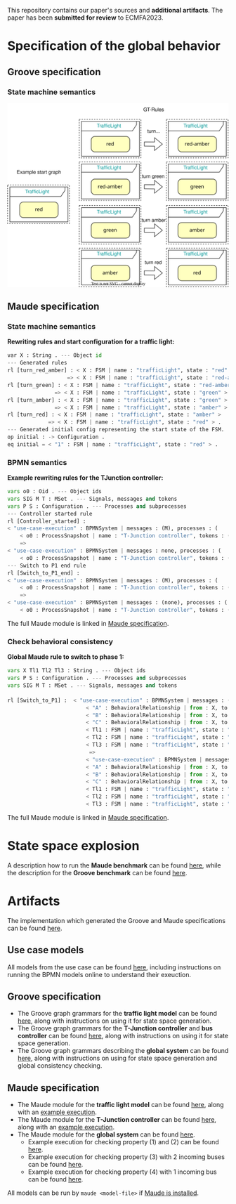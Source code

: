 This repository contains our paper's sources and **additional artifacts**. The paper has been **submitted for review** to ECMFA2023.

# Specification of the global behavior

## Groove specification

### State machine semantics
![Traffic light start graph and GT-Rules](./artifacts/figures/FSM_Groove.svg)

## Maude specification


### State machine semantics

**Rewriting rules and start configuration for a traffic light:**
```python
var X : String . --- Object id
--- Generated rules
rl [turn_red_amber] : < X : FSM | name : "trafficLight", state : "red" >
                   => < X : FSM | name : "trafficLight", state : "red-amber" > .
rl [turn_green] : < X : FSM | name : "trafficLight", state : "red-amber" >
               => < X : FSM | name : "trafficLight", state : "green" > .
rl [turn_amber] : < X : FSM | name : "trafficLight", state : "green" >
               => < X : FSM | name : "trafficLight", state : "amber" > .
rl [turn_red] : < X : FSM | name : "trafficLight", state : "amber" >
             => < X : FSM | name : "trafficLight", state : "red" > .
--- Generated initial config representing the start state of the FSM.
op initial : -> Configuration .
eq initial = < "1" : FSM | name : "trafficLight", state : "red" > .
```

### BPMN semantics

**Example rewriting rules for the TJunction controller:**
```python
vars o0 : Oid . --- Object ids
vars SIG M T : MSet . --- Signals, messages and tokens
vars P S : Configuration . --- Processes and subprocesses
--- Controller started rule
rl [Controller_started] :
< "use-case-execution" : BPMNSystem | messages : (M), processes : (
    < o0 : ProcessSnapshot | name : "T-Junction controller", tokens : ("Controller_started" T), signals : (SIG), subprocesses : (S), state : Running > P) >
    =>
< "use-case-execution" : BPMNSystem | messages : none, processes : (
    < o0 : ProcessSnapshot | name : "T-Junction controller", tokens : ("Controller_started_e1" T), signals : none, subprocesses : (S), state : Running > P) > .
--- Switch to P1 end rule
rl [Switch_to_P1_end] :
< "use-case-execution" : BPMNSystem | messages : (M), processes : (
    < o0 : ProcessSnapshot | name : "T-Junction controller", tokens : ("Switch_to_P1" T), signals : (SIG), subprocesses : (S), state : Running > P) >
    =>
< "use-case-execution" : BPMNSystem | messages : (none), processes : (
    < o0 : ProcessSnapshot | name : "T-Junction controller", tokens : ("Switch_to_P1_A_&_C_are_green_Phase_1" T), signals : (none), subprocesses : (S), state : Running > P) > .
```

The full Maude module is linked in [Maude specification](https://github.com/timKraeuter/Towards-behavioral-consistency-in-multi-modeling/blob/main/README.md#maude-specification-1).

### Check behavioral consistency

**Global Maude rule to switch to phase 1:**
```python
vars X Tl1 Tl2 Tl3 : String . --- Object ids
vars P S : Configuration . --- Processes and subprocesses
vars SIG M T : MSet . --- Signals, messages and tokens

rl [Switch_to_P1] :  < "use-case-execution" : BPMNSystem | messages : (M), processes : (< X : ProcessSnapshot | name : "T-Junction controller", tokens : ("Switch_to_P1" T), signals : (SIG), subprocesses : (S), state : Running > P) >
                         < "A" : BehavioralRelationship | from : X, to : Tl1 >
                         < "B" : BehavioralRelationship | from : X, to : Tl2 >
                         < "C" : BehavioralRelationship | from : X, to : Tl3 >
                         < Tl1 : FSM | name : "trafficLight", state : "red-amber" >
                         < Tl2 : FSM | name : "trafficLight", state : "amber" >
                         < Tl3 : FSM | name : "trafficLight", state : "red-amber" >
                          =>
                         < "use-case-execution" : BPMNSystem | messages : (none), processes : (< X : ProcessSnapshot | name : "T-Junction controller", tokens : ("Switch_to_P1_A_&_C_are_green_Phase_1" T), signals : (none), subprocesses : (S), state : Running > P) >
                         < "A" : BehavioralRelationship | from : X, to : Tl1 >
                         < "B" : BehavioralRelationship | from : X, to : Tl2 >
                         < "C" : BehavioralRelationship | from : X, to : Tl3 >
                         < Tl1 : FSM | name : "trafficLight", state : "green" >
                         < Tl2 : FSM | name : "trafficLight", state : "red" >
                         < Tl3 : FSM | name : "trafficLight", state : "green" > .
```
The full Maude module is linked in [Maude specification](https://github.com/timKraeuter/Towards-behavioral-consistency-in-multi-modeling/blob/main/README.md#maude-specification-1).

# State space explosion
A description how to run the **Maude benchmark** can be found [here](./artifacts/maude/benchmark/maudeBenchmark.md), while the description for the **Groove benchmark** can be found [here](./artifacts/graphGrammars/grooveBenchmark.md).

# Artifacts
The implementation which generated the Groove and Maude specifications can be found [here](https://github.com/timKraeuter/Rewrite_Rule_Generation).
## Use case models
All models from the use case can be found [here](./artifacts/use_case/README.md), including instructions on running the BPMN models online to understand their exeuction.

## Groove specification
- The Groove graph grammars for the **traffic light model** can be found [here](./artifacts/graphGrammars/trafficLight.gps/README.md), along with instructions on using it for state space generation.
- The Groove graph grammars for the **T-Junction controller** and **bus controller** can be found [here](./artifacts/graphGrammars/T-Junction.gps/README.md), along with instructions on using it for state space generation.
- The Groove graph grammars describing the **global system** can be found [here](./artifacts/graphGrammars/global.gps/README.md), along with instructions on using for state space generation and global consistency checking.

## Maude specification
- The Maude module for the **traffic light model** can be found [here](./artifacts/maude/trafficLight.maude), along with an [example execution](./artifacts/maude/trafficLight-output.txt).
- The Maude module for the **T-Junction controller** can be found [here](./artifacts/maude/tJunctionController.maude), along with an [example execution](./artifacts/maude/tJunctionController-output.txt).
- The Maude module for the **global system** can be found [here](./artifacts/maude/fullUsecase.maude).
  - Example execution for checking property (1) and (2) can be found [here](./artifacts/maude/prop1AndProp2-output.txt).
  - Example execution for checking property (3) with 2 incoming buses can be found [here](./artifacts/maude/prop3-output.txt).
  - Example execution for checking property (4) with 1 incoming bus can be found [here](./artifacts/maude/prop4-output.txt).

All models can be run by ```maude <model-file>``` if [Maude is installed](https://maude.lcc.uma.es/maude30-manual-html/maude-manualch2.html#x13-230002.1).
